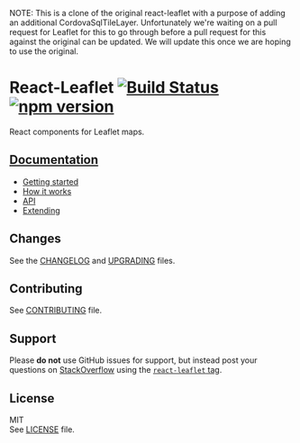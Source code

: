 NOTE: This is a clone of the original react-leaflet with a purpose of adding an additional CordovaSqlTileLayer.  Unfortunately we're waiting on a pull request for Leaflet for this to go through before a pull request for this against the original can be updated.  We will update this once we are hoping to use the original.

# React-Leaflet [![Build Status](https://img.shields.io/travis/PaulLeCam/react-leaflet/master.svg)](https://travis-ci.org/PaulLeCam/react-leaflet) [![npm version](https://img.shields.io/npm/v/react-leaflet.svg)](https://www.npmjs.com/package/react-leaflet)

React components for Leaflet maps.

## [Documentation](https://github.com/PaulLeCam/react-leaflet/blob/master/docs/README.md)

- [Getting started](https://github.com/PaulLeCam/react-leaflet/blob/master/docs/Getting%20started.md)
- [How it works](https://github.com/PaulLeCam/react-leaflet/blob/master/docs/How%20it%20works.md)
- [API](https://github.com/PaulLeCam/react-leaflet/blob/master/docs/API.md)
- [Extending](https://github.com/PaulLeCam/react-leaflet/blob/master/docs/Extending.md)

## Changes

See the [CHANGELOG](https://github.com/PaulLeCam/react-leaflet/blob/master/CHANGELOG.md) and [UPGRADING](https://github.com/PaulLeCam/react-leaflet/blob/master/UPGRADING.md) files.

## Contributing

See [CONTRIBUTING](https://github.com/PaulLeCam/react-leaflet/blob/master/CONTRIBUTING.md) file.

## Support

Please **do not** use GitHub issues for support, but instead post your questions on [StackOverflow](https://stackoverflow.com/) using the [`react-leaflet` tag](https://stackoverflow.com/questions/tagged/react-leaflet).

## License

MIT  
See [LICENSE](https://github.com/PaulLeCam/react-leaflet/blob/master/LICENSE) file.
